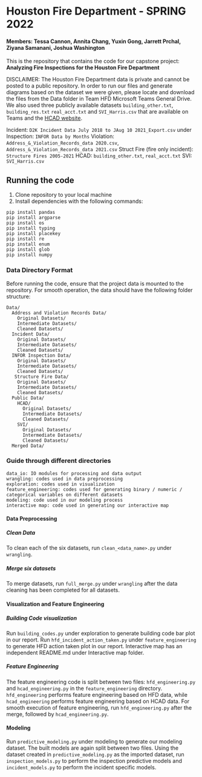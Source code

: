 # Houston Fire Department - SPRING 2022
#### Members: Tessa Cannon, Annita Chang, Yuxin Gong, Jarrett Prchal, Ziyana Samanani, Joshua Washington

This is the repository that contains the code for our capstone project: <br /> **Analyzing Fire Inspections for the Houston Fire Department**

DISCLAIMER: The Houston Fire Department data is private and cannot be posted to a public repository. In order to run our files and generate diagrams based on the dataset we were given, please locate and download the files from the Data folder in Team HFD Microsoft Teams General Drive. We also used three publicly available datasets `building_other.txt`, `building_res.txt` `real_acct.txt` and `SVI_Harris.csv` that are available on Teams and the [HCAD website](https://hcad.org/pdata/pdata-property-downloads.html).

Incident: `D2K Incident Data July 2018 to JAug 10 2021_Export.csv` under 
Inspection: `INFOR Data by Months`
Violation: `Address_&_Violation_Records_data 2020.csv`, `Address_&_Violation_Records_data 2021.csv`
Struct Fire (fire only incident): `Structure Fires 2005-2021`
HCAD: `building_other.txt`, `real_acct.txt`
SVI: `SVI_Harris.csv`

## Running the code

1. Clone repository to your local machine
2. Install dependencies with the following commands:

```
pip install pandas
pip install argparse
pip install os
pip install typing
pip install placekey
pip install re
pip install enum
pip install glob
pip install numpy
```

### Data Directory Format
Before running the code, ensure that the project data is mounted to the repository.
For smooth operation, the data should have the following folder structure:

```
Data/
  Address and Violation Records Data/
    Original Datasets/
    Intermediate Datasets/
    Cleaned Datasets/
  Incident Data/
    Original Datasets/
    Intermediate Datasets/
    Cleaned Datasets/
  INFOR Inspection Data/
    Original Datasets/
    Intermediate Datasets/
    Cleaned Datasets/
   Structure Fire Data/
    Original Datasets/
    Intermediate Datasets/
    Cleaned Datasets/
  Public Data/
    HCAD/
      Original Datasets/
      Intermediate Datasets/
      Cleaned Datasets/
    SVI/
      Original Datasets/
      Intermediate Datasets/
      Cleaned Datasets/
  Merged Data/   
```

### Guide through different directories
```
data_io: IO modules for processing and data output
wrangling: codes used in data preprocessing
exploration: codes used in visualization
feature_engineering: codes used for generating binary / numeric / categorical variables on different datasets
modeling: code used in our modeling process
interactive map: code used in generating our interactive map
```
#### Data Preprocessing
##### Clean Data
To clean each of the six datasets, run `clean_<data_name>.py` under `wrangling`.
##### Merge six datasets
To merge datasets, run `full_merge.py` under `wrangling` after the data cleaning has been completed for all datasets.

#### Visualization and Feature Engineering
##### Building Code visualization
Run `building_codes.py` under exploration to generate building code bar plot in our report.
Run `hfd_incident_action_taken.py` under `feature_engineering` to generate HFD action taken plot in our report.
Interactive map has an independent README.md under Interactive map folder.
##### Feature Engineering
The feature engineering code is split between two files: `hfd_engineering.py` and `hcad_engineering.py` in the `feature_engineering` directory.
`hfd_engineering` performs feature engineering based on HFD data, while `hcad_engineering` performs feature engineering based on HCAD data.
For smooth execution of feature engineering, run `hfd_engineering.py` after the merge, followed by `hcad_engineering.py`.

#### Modeling
Run `predictive_modeling.py` under modeling to generate our modeling dataset. The built models are again split between 
two files. Using the dataset created in `predictive_modeling.py` as the imported dataset, run `inspection_models.py` 
to perform the inspection predictive models and `incident_models.py` to perform the incident specific models. 
